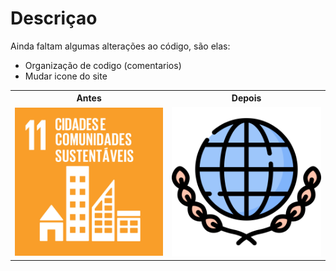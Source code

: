 # Descriçao
Ainda faltam algumas alterações ao código, são elas:
<ul>
  <li>Organização de codigo (comentarios)</li>
  <li>Mudar icone do site</li>
</ul>
<table>
  <tr>
    <th>Antes</th>
    <th>Depois</th>
  </tr>
  <td><img src = "./Imagens/ODS11.jpg" width = "300"></img></td>
  <td><img src = "./Imagens/icone 1.png" width = "300px" ></img></td>
  </tr>
</table>
